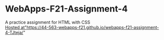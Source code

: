 # WebApps-F21-Assignment-4
A practice assignment for HTML with CSS<br>
<a href=https://44-563-webapps-f21.github.io/webapps-f21-assignment-4-TJteja/> Hosted at"https://44-563-webapps-f21.github.io/webapps-f21-assignment-4-TJteja/" </a>

